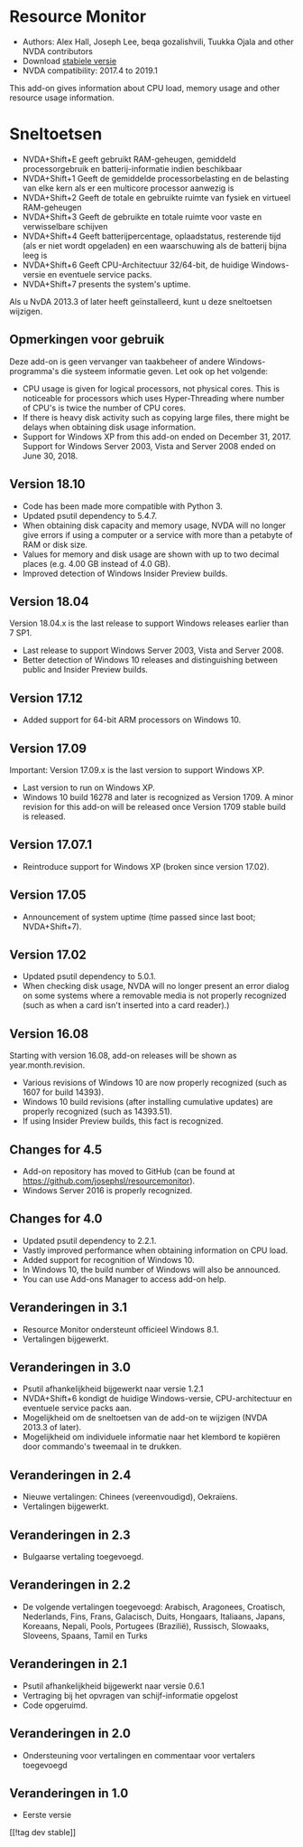 # Resource Monitor #

* Authors: Alex Hall, Joseph Lee, beqa gozalishvili, Tuukka Ojala and other
  NVDA contributors
* Download [stabiele versie][1]
* NVDA compatibility: 2017.4 to 2019.1

This add-on gives information about CPU load, memory usage and other
resource usage information.

# Sneltoetsen #

* NVDA+Shift+E geeft gebruikt RAM-geheugen, gemiddeld processorgebruik en
  batterij-informatie indien beschikbaar
* NVDA+Shift+1 Geeft de gemiddelde processorbelasting en de belasting van
  elke kern als er een multicore processor aanwezig is
* NVDA+Shift+2 Geeft de totale en gebruikte ruimte van fysiek en virtueel
  RAM-geheugen
* NVDA+Shift+3 Geeft de gebruikte en totale ruimte voor vaste en
  verwisselbare schijven
* NVDA+Shift+4 Geeft batterijpercentage, oplaadstatus, resterende tijd (als
  er niet wordt opgeladen) en een waarschuwing als de batterij bijna leeg is
* NVDA+Shift+6 Geeft CPU-Architectuur 32/64-bit, de huidige Windows-versie
  en eventuele service packs.
* NVDA+Shift+7 presents the system's uptime.

Als u NvDA 2013.3 of later heeft geïnstalleerd, kunt u deze sneltoetsen
wijzigen.

## Opmerkingen voor gebruik ##

Deze add-on is geen vervanger van taakbeheer of andere Windows-programma's
die systeem informatie geven. Let ook op het volgende:

* CPU usage is given for logical processors, not physical cores. This is
  noticeable for processors which uses Hyper-Threading where number of CPU's
  is twice the number of CPU cores.
* If there is heavy disk activity such as copying large files, there might
  be delays when obtaining disk usage information.
* Support for Windows XP from this add-on ended on December 31,
  2017. Support for Windows Server 2003, Vista and Server 2008 ended on June
  30, 2018.

## Version 18.10

* Code has been made more compatible with Python 3.
* Updated psutil dependency to 5.4.7.
* When obtaining disk capacity and memory usage, NVDA will no longer give
  errors if using a computer or a service with more than a petabyte of RAM
  or disk size.
* Values for memory and disk usage are shown with up to two decimal places
  (e.g. 4.00 GB instead of 4.0 GB).
* Improved detection of Windows Insider Preview builds.

## Version 18.04

Version 18.04.x is the last release to support Windows releases earlier than
7 SP1.

* Last release to support Windows Server 2003, Vista and Server 2008.
* Better detection of Windows 10 releases and distinguishing between public
  and Insider Preview builds.

## Version 17.12

* Added support for 64-bit ARM processors on Windows 10.

## Version 17.09

Important: Version 17.09.x is the last version to support Windows XP.

* Last version to run on Windows XP.
* Windows 10 build 16278 and later is recognized as Version 1709. A minor
  revision for this add-on will be released once Version 1709 stable build
  is released.

## Version 17.07.1

* Reintroduce support for Windows XP (broken since version 17.02).

## Version 17.05

* Announcement of system uptime (time passed since last boot; NVDA+Shift+7).

## Version 17.02

* Updated psutil dependency to 5.0.1.
* When checking disk usage, NVDA will no longer present an error dialog on
  some systems where a removable media is not properly recognized (such as
  when a card isn't inserted into a card reader).)

## Version 16.08

Starting with version 16.08, add-on releases will be shown as
year.month.revision.

* Various revisions of Windows 10 are now properly recognized (such as 1607
  for build 14393).
* Windows 10 build revisions (after installing cumulative updates) are
  properly recognized (such as 14393.51).
* If using Insider Preview builds, this fact is recognized.

## Changes for 4.5 ##

* Add-on repository has moved to GitHub (can be found at
  https://github.com/josephsl/resourcemonitor).
* Windows Server 2016 is properly recognized.

## Changes for 4.0 ##

* Updated psutil dependency to 2.2.1.
* Vastly improved performance when obtaining information on CPU load.
* Added support for recognition of Windows 10.
* In Windows 10, the build number of Windows will also be announced.
* You can use Add-ons Manager to access add-on help.

## Veranderingen in 3.1 ##

* Resource Monitor ondersteunt officieel Windows 8.1.
* Vertalingen bijgewerkt.

## Veranderingen in 3.0 ##

* Psutil afhankelijkheid bijgewerkt naar versie 1.2.1
* NVDA+Shift+6 kondigt de huidige Windows-versie, CPU-architectuur en
  eventuele service packs aan.
* Mogelijkheid om de sneltoetsen van de add-on te wijzigen (NVDA 2013.3 of
  later).
* Mogelijkheid om individuele informatie naar het klembord te kopiëren door
  commando's tweemaal in te drukken.

## Veranderingen in 2.4 ##

* Nieuwe vertalingen: Chinees (vereenvoudigd), Oekraïens.
* Vertalingen bijgewerkt.

## Veranderingen in 2.3 ##

* Bulgaarse vertaling toegevoegd.

## Veranderingen in 2.2 ##

* De volgende vertalingen toegevoegd: Arabisch, Aragonees, Croatisch,
  Nederlands, Fins, Frans, Galacisch, Duits, Hongaars, Italiaans, Japans,
  Koreaans, Nepali, Pools, Portugees (Brazilië), Russisch, Slowaaks,
  Sloveens, Spaans, Tamil en Turks

## Veranderingen in 2.1 ##

* Psutil afhankelijkheid bijgewerkt naar versie 0.6.1
* Vertraging bij het opvragen van schijf-informatie opgelost
* Code opgeruimd.

## Veranderingen in 2.0 ##

* Ondersteuning voor vertalingen en commentaar voor vertalers toegevoegd

## Veranderingen in 1.0 ##

* Eerste versie

[[!tag dev stable]]

[1]: https://addons.nvda-project.org/files/get.php?file=rm
